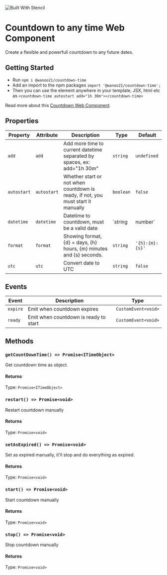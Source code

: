 ![Built With Stencil](https://img.shields.io/badge/-Built%20With%20Stencil-16161d.svg?logo=data%3Aimage%2Fsvg%2Bxml%3Bbase64%2CPD94bWwgdmVyc2lvbj0iMS4wIiBlbmNvZGluZz0idXRmLTgiPz4KPCEtLSBHZW5lcmF0b3I6IEFkb2JlIElsbHVzdHJhdG9yIDE5LjIuMSwgU1ZHIEV4cG9ydCBQbHVnLUluIC4gU1ZHIFZlcnNpb246IDYuMDAgQnVpbGQgMCkgIC0tPgo8c3ZnIHZlcnNpb249IjEuMSIgaWQ9IkxheWVyXzEiIHhtbG5zPSJodHRwOi8vd3d3LnczLm9yZy8yMDAwL3N2ZyIgeG1sbnM6eGxpbms9Imh0dHA6Ly93d3cudzMub3JnLzE5OTkveGxpbmsiIHg9IjBweCIgeT0iMHB4IgoJIHZpZXdCb3g9IjAgMCA1MTIgNTEyIiBzdHlsZT0iZW5hYmxlLWJhY2tncm91bmQ6bmV3IDAgMCA1MTIgNTEyOyIgeG1sOnNwYWNlPSJwcmVzZXJ2ZSI%2BCjxzdHlsZSB0eXBlPSJ0ZXh0L2NzcyI%2BCgkuc3Qwe2ZpbGw6I0ZGRkZGRjt9Cjwvc3R5bGU%2BCjxwYXRoIGNsYXNzPSJzdDAiIGQ9Ik00MjQuNywzNzMuOWMwLDM3LjYtNTUuMSw2OC42LTkyLjcsNjguNkgxODAuNGMtMzcuOSwwLTkyLjctMzAuNy05Mi43LTY4LjZ2LTMuNmgzMzYuOVYzNzMuOXoiLz4KPHBhdGggY2xhc3M9InN0MCIgZD0iTTQyNC43LDI5Mi4xSDE4MC40Yy0zNy42LDAtOTIuNy0zMS05Mi43LTY4LjZ2LTMuNkgzMzJjMzcuNiwwLDkyLjcsMzEsOTIuNyw2OC42VjI5Mi4xeiIvPgo8cGF0aCBjbGFzcz0ic3QwIiBkPSJNNDI0LjcsMTQxLjdIODcuN3YtMy42YzAtMzcuNiw1NC44LTY4LjYsOTIuNy02OC42SDMzMmMzNy45LDAsOTIuNywzMC43LDkyLjcsNjguNlYxNDEuN3oiLz4KPC9zdmc%2BCg%3D%3D&colorA=16161d&style=flat-square)

# Countdown to any time Web Component

Create a flexible and powerfull countdown to any future dates.

## Getting Started

- Run `npm i @wanoo21/countdown-time`
- Add an import to the npm packages `import '@wanoo21/countdown-time';`
- Then you can use the element anywhere in your template, JSX, html etc as `<countdown-time autostart add="1h 30m"></countdown-time>`

Read more about this [Countdown Web Component](https://yon.fun/simple-and-powerful-countdown-in-js/).

## Properties

| Property    | Attribute   | Description                                                                      | Type              | Default         |
| ----------- | ----------- | -------------------------------------------------------------------------------- | ----------------- | --------------- |
| `add`       | `add`       | Add more time to current datetime separated by spaces, ex: add="1h 30m"          | `string`          | `undefined`     |
| `autostart` | `autostart` | Whether start or not when countdown is ready, if not, you must start it manually | `boolean`         | `false`         |
| `datetime`  | `datetime`  | Datetime to countdown, must be a valid date                                      | `string | number` | `Date.now()`    |
| `format`    | `format`    | Showing format, {d} = days, {h} hours, {m} minutes and {s} seconds.              | `string`          | `'{h}:{m}:{s}'` |
| `utc`       | `utc`       | Convert date to UTC                                                              | `string`          | `false`         |

## Events

| Event    | Description                           | Type                |
| -------- | ------------------------------------- | ------------------- |
| `expire` | Emit when countdown expires           | `CustomEvent<void>` |
| `ready`  | Emit when countdown is ready to start | `CustomEvent<void>` |

## Methods

### `getCountDownTime() => Promise<ITimeObject>`

Get countdown time as object.

#### Returns

Type: `Promise<ITimeObject>`

### `restart() => Promise<void>`

Restart countdown manually

#### Returns

Type: `Promise<void>`

### `setAsExpired() => Promise<void>`

Set as expired manually, it'll stop and do everything as expired.

#### Returns

Type: `Promise<void>`

### `start() => Promise<void>`

Start countdown manually

#### Returns

Type: `Promise<void>`

### `stop() => Promise<void>`

Stop countdown manually

#### Returns

Type: `Promise<void>`
